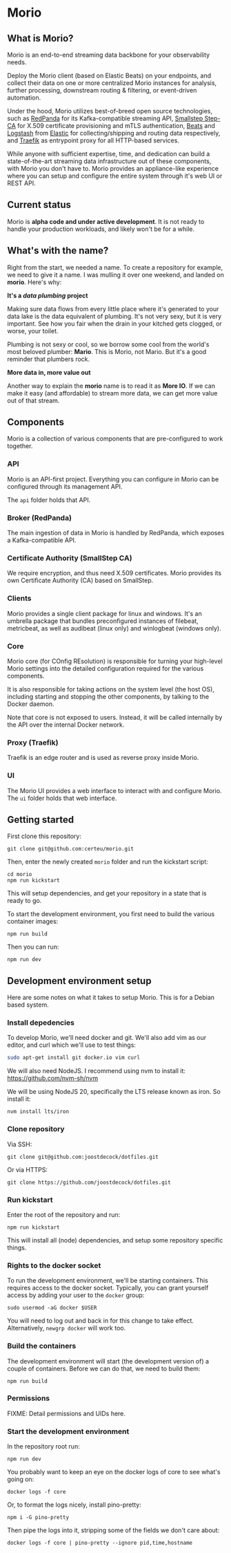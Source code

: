 # Morio

## What is Morio?

Morio is an end-to-end streaming data backbone for your observability needs.

Deploy the Morio client (based on Elastic Beats) on your endpoints, and collect
their data on one or more centralized Morio instances for analysis, further
processing, downstream routing & filtering, or event-driven automation.

Under the hood, Morio utilizes best-of-breed open source technologies, such as
[RedPanda](https://redpanda.com/) for its Kafka-compatible streaming API,
[Smallstep Step-CA](https://smallstep.com/docs/step-ca/) for X.509 certificate
provisioning and mTLS authentication, [Beats](https://www.elastic.co/beats) and
[Logstash](https://www.elastic.co/logstash) from [Elastic](https://www.elastic.co/) for
collecting/shipping and routing data respectively, and
[Traefik](https://traefik.io/traefik/) as entrypoint proxy for all HTTP-based
services.

While anyone with sufficient expertise, time, and dedication can build a
state-of-the-art streaming data infrastructure out of these components, with Morio
you don't have to.
Morio provides an appliance-like experience where you can setup and configure
the entire system through it's web UI or REST API.

## Current status

Morio is __alpha code and under active development__.
It is not ready to handle your production workloads, and likely won't be for a while.

## What's with the name?

Right from the start, we needed a name. To create a repository for example, we
need to give it a name.
I was mulling it over one weekend, and landed on **morio**. Here's why:

**It's a _data plumbing_ project**

Making sure data flows from every little place where it's generated to your
data lake is the data equivalent of plumbing.  It's not very sexy, but it is
very important. See how you fair when the drain in your kitched gets clogged,
or worse, your toilet.

Plumbing is not sexy or cool, so we borrow some cool from the world's most
beloved plumber: **Mario**.  This is Morio, not Mario. But it's a good reminder
that plumbers rock.

**More data in, more value out**

Another way to explain the **morio** name is to read it as **More IO**.  If we
can make it easy (and affordable) to stream more data, we can get more value
out of that stream.

## Components

Morio is a collection of various components that are pre-configured to work
together.

### API

Morio is an API-first project. Everything you can configure in Morio can be
configured through its management API.

The `api` folder holds that API.

### Broker (RedPanda)

The main ingestion of data in Morio is handled by RedPanda, which exposes a
Kafka-compatible API.

### Certificate Authority (SmallStep CA)

We require encryption, and thus need X.509 certificates. Morio provides its own
Certificate Authority (CA) based on SmallStep.

### Clients

Morio provides a single client package for linux and windows. It's an umbrella
package that bundles preconfigured instances of filebeat, metricbeat, as well
as audibeat (linux only) and winlogbeat (windows only).

### Core

Morio core (for COnfig REsolution) is responsible for turning your high-level
Morio settings into the detailed configuration required for the various
components.

It is also responsible for taking actions on the system level (the host OS),
including starting and stopping the other components, by talking to the Docker
daemon.

Note that core is not exposed to users. Instead, it will be called internally
by the API over the internal Docker network.

### Proxy (Traefik)

Traefik is an edge router and is used as reverse proxy inside Morio.

### UI

The Morio UI provides a web interface to interact with and configure Morio.
The `ui` folder holds that web interface.

## Getting started

First clone this repository:

```
git clone git@github.com:certeu/morio.git
```

Then, enter the newly created `morio` folder and run the kickstart script:

```
cd morio
npm run kickstart
```

This will setup dependencies, and get your repository in a state that is ready to go.

To start the development environment, you first need to build the various container images:

```
npm run build
```

Then you can run:

```
npm run dev
```

## Development environment setup

Here are some notes on what it takes to setup Morio. This is for a Debian based system.

### Install depedencies

To develop Morio, we'll need docker and git.
We'll also add vim as our editor, and curl which we'll use to test things:

```sh
sudo apt-get install git docker.io vim curl
```

We will also need NodeJS. I recommend using nvm to install it: https://github.com/nvm-sh/nvm

We will be using NodeJS 20, specifically the LTS release known as iron. So install it:

```
nvm install lts/iron
```

### Clone repository

Via SSH:

```
git clone git@github.com:joostdecock/dotfiles.git
```

Or via HTTPS:

```
git clone https://github.com/joostdecock/dotfiles.git
```

### Run kickstart

Enter the root of the repository and run:

```
npm run kickstart
```

This will install all (node) dependencies, and setup some repository specific things.

### Rights to the docker socket

To run the development environment, we'll be starting containers. This requires access to the docker socket.
Typically, you can grant yourself access by adding your user to the `docker` group:

```
sudo usermod -aG docker $USER
```

You will need to log out and back in for this change to take effect.
Alternatively, `newgrp docker` will work too.

### Build the containers

The development environment will start (the development version of) a couple of containers.
Before we can do that, we need to build them:

```
npm run build
```

### Permissions

FIXME: Detail permissions and UIDs here.

### Start the development environment

In the repository root run:

```
npm run dev
```

You probably want to keep an eye on the docker logs of core to see what's going on:

```
docker logs -f core
```

Or, to format the logs nicely, install pino-pretty:

```
npm i -G pino-pretty
```

Then pipe the logs into it, stripping some of the fields we don't care about:

```
docker logs -f core | pino-pretty --ignore pid,time,hostname
```

